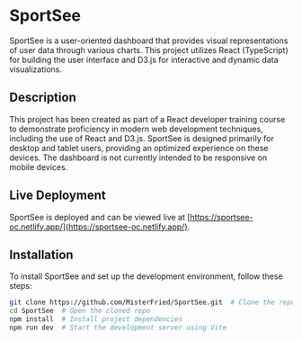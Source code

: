 # SportSee

SportSee is a user-oriented dashboard that provides visual representations of user data through various charts. This project utilizes React (TypeScript) for building the user interface and D3.js for interactive and dynamic data visualizations.

## Description

This project has been created as part of a React developer training course to demonstrate proficiency in modern web development techniques, including the use of React and D3.js. SportSee is designed primarily for desktop and tablet users, providing an optimized experience on these devices. The dashboard is not currently intended to be responsive on mobile devices.

## Live Deployment

SportSee is deployed and can be viewed live at [https://sportsee-oc.netlify.app/](https://sportsee-oc.netlify.app/).

## Installation

To install SportSee and set up the development environment, follow these steps:

```bash
git clone https://github.com/MisterFried/SportSee.git  # Clone the repo
cd SportSee  # Open the cloned repo
npm install  # Install project dependencies
npm run dev  # Start the development server using Vite
```
